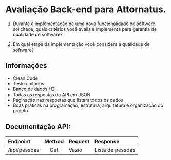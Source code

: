 # Avaliação Back-end para Attornatus.
 
1. Durante a implementação de uma nova funcionalidade de software solicitada, quais critérios você avalia e implementa para garantia de qualidade de software?

> 

2. Em qual etapa da implementação você considera a qualidade de software?

>

## Informações
- Clean Code
- Teste unitários
- Banco de dados H2
- Todas as respostas da API em JSON  
- Paginação nas respostas que listam todos os dados
- Boas práticas na programação, estrutura, arquitetura e organização do projeto


## Documentação API:
Endpoint | Method | Request | Response
:-------- | :------: | :------- | :--------
/api/pessoas | Get | Vazio | Lista de pessoas